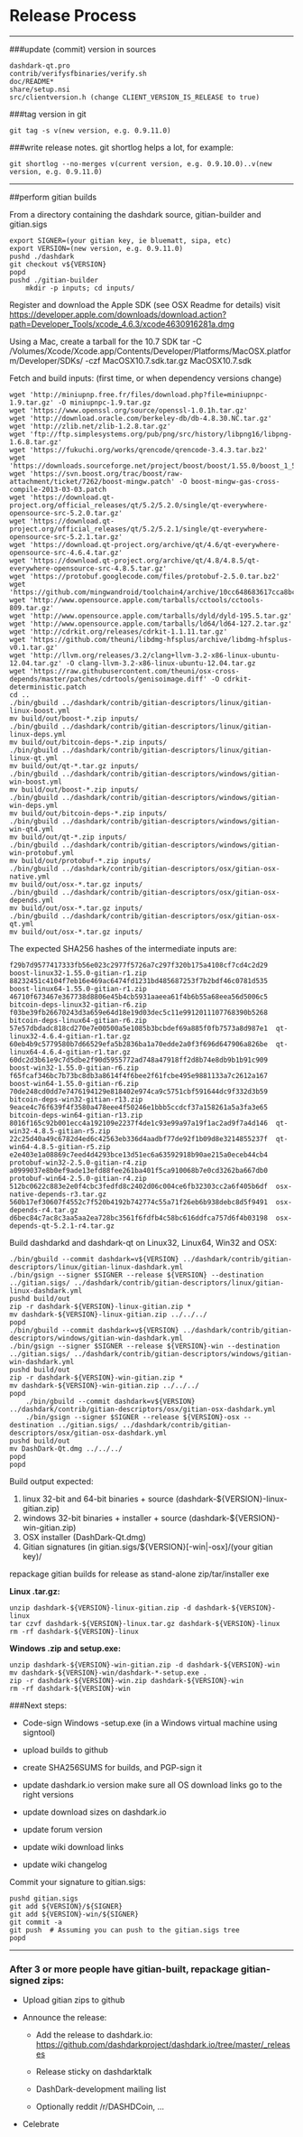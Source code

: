 Release Process
====================

* * *

###update (commit) version in sources

	dashdark-qt.pro
	contrib/verifysfbinaries/verify.sh
	doc/README*
	share/setup.nsi
	src/clientversion.h (change CLIENT_VERSION_IS_RELEASE to true)

###tag version in git

	git tag -s v(new version, e.g. 0.9.11.0)

###write release notes. git shortlog helps a lot, for example:

	git shortlog --no-merges v(current version, e.g. 0.9.10.0)..v(new version, e.g. 0.9.11.0)

* * *

##perform gitian builds

 From a directory containing the dashdark source, gitian-builder and gitian.sigs
  
	export SIGNER=(your gitian key, ie bluematt, sipa, etc)
	export VERSION=(new version, e.g. 0.9.11.0)
	pushd ./dashdark
	git checkout v${VERSION}
	popd
	pushd ./gitian-builder
        mkdir -p inputs; cd inputs/

 Register and download the Apple SDK (see OSX Readme for details)
	visit https://developer.apple.com/downloads/download.action?path=Developer_Tools/xcode_4.6.3/xcode4630916281a.dmg
 
 Using a Mac, create a tarball for the 10.7 SDK
	tar -C /Volumes/Xcode/Xcode.app/Contents/Developer/Platforms/MacOSX.platform/Developer/SDKs/ -czf MacOSX10.7.sdk.tar.gz MacOSX10.7.sdk

 Fetch and build inputs: (first time, or when dependency versions change)

	wget 'http://miniupnp.free.fr/files/download.php?file=miniupnpc-1.9.tar.gz' -O miniupnpc-1.9.tar.gz
	wget 'https://www.openssl.org/source/openssl-1.0.1h.tar.gz'
	wget 'http://download.oracle.com/berkeley-db/db-4.8.30.NC.tar.gz'
	wget 'http://zlib.net/zlib-1.2.8.tar.gz'
	wget 'ftp://ftp.simplesystems.org/pub/png/src/history/libpng16/libpng-1.6.8.tar.gz'
	wget 'https://fukuchi.org/works/qrencode/qrencode-3.4.3.tar.bz2'
	wget 'https://downloads.sourceforge.net/project/boost/boost/1.55.0/boost_1_55_0.tar.bz2'
	wget 'https://svn.boost.org/trac/boost/raw-attachment/ticket/7262/boost-mingw.patch' -O boost-mingw-gas-cross-compile-2013-03-03.patch
	wget 'https://download.qt-project.org/official_releases/qt/5.2/5.2.0/single/qt-everywhere-opensource-src-5.2.0.tar.gz'
	wget 'https://download.qt-project.org/official_releases/qt/5.2/5.2.1/single/qt-everywhere-opensource-src-5.2.1.tar.gz'
	wget 'https://download.qt-project.org/archive/qt/4.6/qt-everywhere-opensource-src-4.6.4.tar.gz'
	wget 'https://download.qt-project.org/archive/qt/4.8/4.8.5/qt-everywhere-opensource-src-4.8.5.tar.gz'
	wget 'https://protobuf.googlecode.com/files/protobuf-2.5.0.tar.bz2'
	wget 'https://github.com/mingwandroid/toolchain4/archive/10cc648683617cca8bcbeae507888099b41b530c.tar.gz'
	wget 'http://www.opensource.apple.com/tarballs/cctools/cctools-809.tar.gz'
	wget 'http://www.opensource.apple.com/tarballs/dyld/dyld-195.5.tar.gz'
	wget 'http://www.opensource.apple.com/tarballs/ld64/ld64-127.2.tar.gz'
	wget 'http://cdrkit.org/releases/cdrkit-1.1.11.tar.gz'
	wget 'https://github.com/theuni/libdmg-hfsplus/archive/libdmg-hfsplus-v0.1.tar.gz'
	wget 'http://llvm.org/releases/3.2/clang+llvm-3.2-x86-linux-ubuntu-12.04.tar.gz' -O clang-llvm-3.2-x86-linux-ubuntu-12.04.tar.gz
	wget 'https://raw.githubusercontent.com/theuni/osx-cross-depends/master/patches/cdrtools/genisoimage.diff' -O cdrkit-deterministic.patch
	cd ..
	./bin/gbuild ../dashdark/contrib/gitian-descriptors/linux/gitian-linux-boost.yml
	mv build/out/boost-*.zip inputs/
	./bin/gbuild ../dashdark/contrib/gitian-descriptors/linux/gitian-linux-deps.yml
	mv build/out/bitcoin-deps-*.zip inputs/
	./bin/gbuild ../dashdark/contrib/gitian-descriptors/linux/gitian-linux-qt.yml
	mv build/out/qt-*.tar.gz inputs/
	./bin/gbuild ../dashdark/contrib/gitian-descriptors/windows/gitian-win-boost.yml
	mv build/out/boost-*.zip inputs/
	./bin/gbuild ../dashdark/contrib/gitian-descriptors/windows/gitian-win-deps.yml
	mv build/out/bitcoin-deps-*.zip inputs/
	./bin/gbuild ../dashdark/contrib/gitian-descriptors/windows/gitian-win-qt4.yml
	mv build/out/qt-*.zip inputs/
	./bin/gbuild ../dashdark/contrib/gitian-descriptors/windows/gitian-win-protobuf.yml
	mv build/out/protobuf-*.zip inputs/
	./bin/gbuild ../dashdark/contrib/gitian-descriptors/osx/gitian-osx-native.yml
	mv build/out/osx-*.tar.gz inputs/
	./bin/gbuild ../dashdark/contrib/gitian-descriptors/osx/gitian-osx-depends.yml
	mv build/out/osx-*.tar.gz inputs/
	./bin/gbuild ../dashdark/contrib/gitian-descriptors/osx/gitian-osx-qt.yml
	mv build/out/osx-*.tar.gz inputs/

 The expected SHA256 hashes of the intermediate inputs are:

    f29b7d9577417333fb56e023c2977f5726a7c297f320b175a4108cf7cd4c2d29  boost-linux32-1.55.0-gitian-r1.zip
    88232451c4104f7eb16e469ac6474fd1231bd485687253f7b2bdf46c0781d535  boost-linux64-1.55.0-gitian-r1.zip
    46710f673467e367738d8806e45b4cb5931aaeea61f4b6b55a68eea56d5006c5  bitcoin-deps-linux32-gitian-r6.zip
    f03be39fb26670243d3a659e64d18e19d03dec5c11e9912011107768390b5268  bitcoin-deps-linux64-gitian-r6.zip
    57e57dbdadc818cd270e7e00500a5e1085b3bcbdef69a885f0fb7573a8d987e1  qt-linux32-4.6.4-gitian-r1.tar.gz
    60eb4b9c5779580b7d66529efa5b2836ba1a70edde2a0f3f696d647906a826be  qt-linux64-4.6.4-gitian-r1.tar.gz
    60dc2d3b61e9c7d5dbe2f90d5955772ad748a47918ff2d8b74e8db9b1b91c909  boost-win32-1.55.0-gitian-r6.zip
    f65fcaf346bc7b73bc8db3a8614f4f6bee2f61fcbe495e9881133a7c2612a167  boost-win64-1.55.0-gitian-r6.zip
    70de248cd0dd7e7476194129e818402e974ca9c5751cbf591644dc9f332d3b59  bitcoin-deps-win32-gitian-r13.zip
    9eace4c76f639f4f3580a478eee4f50246e1bbb5ccdcf37a158261a5a3fa3e65  bitcoin-deps-win64-gitian-r13.zip
    8016f165c92b001ecc4a192109e2237f4de1c93e99a97a19f1ac2ad9f7a4d146  qt-win32-4.8.5-gitian-r5.zip
    22c25d40a49c6782d4ed6c42563eb336d4aadbf77de92f1b09d8e3214855237f  qt-win64-4.8.5-gitian-r5.zip
    e2e403e1a08869c7eed4d4293bce13d51ec6a63592918b90ae215a0eceb44cb4  protobuf-win32-2.5.0-gitian-r4.zip
    a0999037e8b0ef9ade13efd88fee261ba401f5ca910068b7e0cd3262ba667db0  protobuf-win64-2.5.0-gitian-r4.zip
    512bc0622c883e2e0f4cbc3fedfd8c2402d06c004ce6fb32303cc2a6f405b6df  osx-native-depends-r3.tar.gz
    560b17ef30607f4552c7f520b4192b742774c55a71f26eb6b938debc8d5f9491  osx-depends-r4.tar.gz
    d6bec84c7ac8c3aa5aa2ea728bc3561f6fdfb4c58bc616ddfca757d6f4b03198  osx-depends-qt-5.2.1-r4.tar.gz


 Build dashdarkd and dashdark-qt on Linux32, Linux64, Win32 and OSX:
  
	./bin/gbuild --commit dashdark=v${VERSION} ../dashdark/contrib/gitian-descriptors/linux/gitian-linux-dashdark.yml
	./bin/gsign --signer $SIGNER --release ${VERSION} --destination ../gitian.sigs/ ../dashdark/contrib/gitian-descriptors/linux/gitian-linux-dashdark.yml
	pushd build/out
	zip -r dashdark-${VERSION}-linux-gitian.zip *
	mv dashdark-${VERSION}-linux-gitian.zip ../../../
	popd
	./bin/gbuild --commit dashdark=v${VERSION} ../dashdark/contrib/gitian-descriptors/windows/gitian-win-dashdark.yml
	./bin/gsign --signer $SIGNER --release ${VERSION}-win --destination ../gitian.sigs/ ../dashdark/contrib/gitian-descriptors/windows/gitian-win-dashdark.yml
	pushd build/out
	zip -r dashdark-${VERSION}-win-gitian.zip *
	mv dashdark-${VERSION}-win-gitian.zip ../../../
	popd
        ./bin/gbuild --commit dashdark=v${VERSION} ../dashdark/contrib/gitian-descriptors/osx/gitian-osx-dashdark.yml
        ./bin/gsign --signer $SIGNER --release ${VERSION}-osx --destination ../gitian.sigs/ ../dashdark/contrib/gitian-descriptors/osx/gitian-osx-dashdark.yml
	pushd build/out
	mv DashDark-Qt.dmg ../../../
	popd
	popd

  Build output expected:

  1. linux 32-bit and 64-bit binaries + source (dashdark-${VERSION}-linux-gitian.zip)
  2. windows 32-bit binaries + installer + source (dashdark-${VERSION}-win-gitian.zip)
  3. OSX installer (DashDark-Qt.dmg)
  4. Gitian signatures (in gitian.sigs/${VERSION}[-win|-osx]/(your gitian key)/

repackage gitian builds for release as stand-alone zip/tar/installer exe

**Linux .tar.gz:**

	unzip dashdark-${VERSION}-linux-gitian.zip -d dashdark-${VERSION}-linux
	tar czvf dashdark-${VERSION}-linux.tar.gz dashdark-${VERSION}-linux
	rm -rf dashdark-${VERSION}-linux

**Windows .zip and setup.exe:**

	unzip dashdark-${VERSION}-win-gitian.zip -d dashdark-${VERSION}-win
	mv dashdark-${VERSION}-win/dashdark-*-setup.exe .
	zip -r dashdark-${VERSION}-win.zip dashdark-${VERSION}-win
	rm -rf dashdark-${VERSION}-win

###Next steps:

* Code-sign Windows -setup.exe (in a Windows virtual machine using signtool)

* upload builds to github

* create SHA256SUMS for builds, and PGP-sign it

* update dashdark.io version
  make sure all OS download links go to the right versions
  
* update download sizes on dashdark.io

* update forum version

* update wiki download links

* update wiki changelog

Commit your signature to gitian.sigs:

	pushd gitian.sigs
	git add ${VERSION}/${SIGNER}
	git add ${VERSION}-win/${SIGNER}
	git commit -a
	git push  # Assuming you can push to the gitian.sigs tree
	popd

-------------------------------------------------------------------------

### After 3 or more people have gitian-built, repackage gitian-signed zips:

- Upload gitian zips to github

- Announce the release:

  - Add the release to dashdark.io: https://github.com/dashdarkproject/dashdark.io/tree/master/_releases

  - Release sticky on dashdarktalk

  - DashDark-development mailing list

  - Optionally reddit /r/DASHDCoin, ...

- Celebrate 
